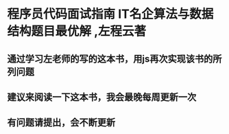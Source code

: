 <!--
 * @Descripttion: 🐉概述
 * @Author: xinxin
 * @Date: 2020-02-22 10:16:12
 * @LastEditTime: 2020-02-22 10:29:08
 -->
# 程序员代码面试指南 IT名企算法与数据结构题目最优解 ,左程云著
## 通过学习左老师的写的这本书，用js再次实现该书的所列问题
## 建议来阅读一下这本书，我会最晚每周更新一次
## 有问题请提出，会不断更新


